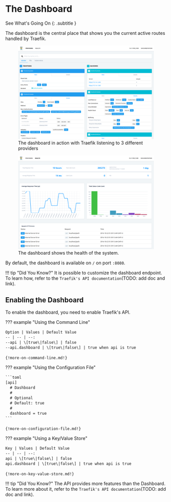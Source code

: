 # The Dashboard

See What's Going On
{: .subtitle }

The dashboard is the central place that shows you the current active routes handled by Traefik. 

<figure>
   <img src="../../img/dashboard-main.png" alt="Dashboard - Providers" />
   <figcaption>The dashboard in action with Traefik listening to 3 different providers</figcaption>
</figure>

<figure>
   <img src="../../img/dashboard-health.png" alt="Dashboard - Health" />
   <figcaption>The dashboard shows the health of the system.</figcaption>
</figure>

By default, the dashboard is available on `/` on port `:8080`.

!!! tip "Did You Know?"
    It is possible to customize the dashboard endpoint. 
    To learn how, refer to the `Traefik's API documentation`(TODO: add doc and link).
    
## Enabling the Dashboard

To enable the dashboard, you need to enable Traefik's API.

??? example "Using the Command Line"

    Option | Values | Default Value 
    -- | -- | --:
    --api | \[true\|false\] | false
    --api.dashboard | \[true\|false\] | true when api is true 
    
    {!more-on-command-line.md!}

??? example "Using the Configuration File"

    ```toml
    [api] 
      # Dashboard
      #
      # Optional
      # Default: true
      #
      dashboard = true
    ```
    
    {!more-on-configuration-file.md!}

??? example "Using a Key/Value Store"

    Key | Values | Default Value
    -- | -- | --:
    api | \[true\|false\] | false
    api.dashboard | \[true\|false\] | true when api is true 
    
    {!more-on-key-value-store.md!}
    
!!! tip "Did You Know?"
    The API provides more features than the Dashboard. 
    To learn more about it, refer to the `Traefik's API documentation`(TODO: add doc and link).
